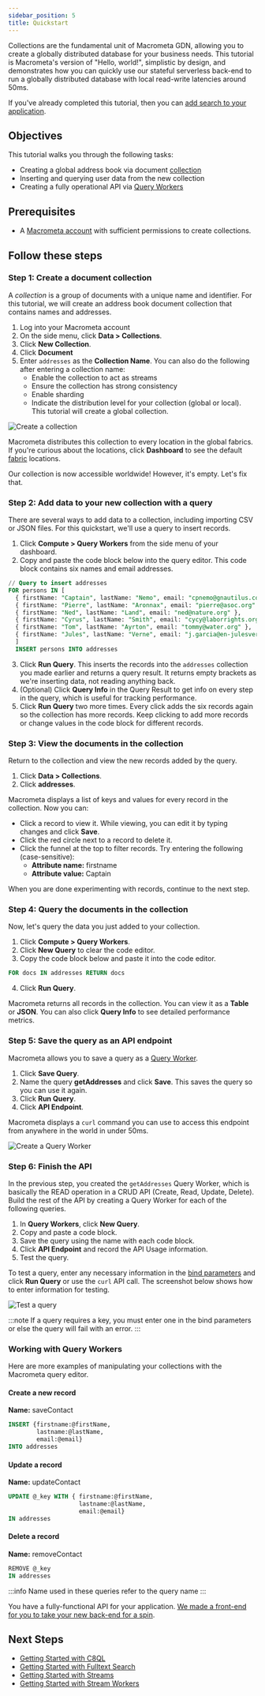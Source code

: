 ```yaml
---
sidebar_position: 5
title: Quickstart
---
```


Collections are the fundamental unit of Macrometa GDN, allowing you to create a globally distributed database for your business needs. This tutorial is Macrometa's version of "Hello, world!", simplistic by design, and demonstrates how you can quickly use our stateful serverless back-end to run a globally distributed database with local read-write latencies around 50ms. 

If you've already completed this tutorial, then you can [add search to your application](search-views/fulltext-search/getting-started-search).

## Objectives

This tutorial walks you through the following tasks:

- Creating a global address book via document [collection](collections/)
- Inserting and querying user data from the new collection
- Creating a fully operational API via [Query Workers](compute/queryworkers/)

## Prerequisites

- A [Macrometa account](https://auth-play.macrometa.io/) with sufficient permissions to create collections.

## Follow these steps

### Step 1: Create a document collection

A _collection_ is a group of documents with a unique name and identifier. For this tutorial, we will create an address book document collection that contains names and addresses.

1. Log into your Macrometa account
1. On the side menu, click **Data > Collections**.
1. Click **New Collection**.
1. Click **Document**
1. Enter `addresses` as the **Collection Name**. You can also do the following after entering a collection name:
    - Enable the collection to act as streams 
    - Ensure the collection has strong consistency
    - Enable sharding
    - Indicate the distribution level for your collection (global or local). This tutorial will create a global collection.

![Create a collection](/img/collections/create-collection.png)

Macrometa distributes this collection to every location in the global fabrics. If you're curious about the locations, click **Dashboard** to see the default [fabric](geofabrics/index.md) locations.

Our collection is now accessible worldwide! However, it's empty. Let's fix that.

### Step 2: Add data to your new collection with a query

There are several ways to add data to a collection, including importing CSV or JSON files. For this quickstart, we'll use a query to insert records.

1. Click **Compute > Query Workers** from the side menu of your dashboard.
2. Copy and paste the code block below into the query editor. This code block contains six names and email addresses.

  ```sql
  // Query to insert addresses
  FOR persons IN [ 
    { firstName: "Captain", lastName: "Nemo", email: "cpnemo@gnautilus.com" },
    { firstName: "Pierre", lastName: "Aronnax", email: "pierre@asoc.org" },
    { firstName: "Ned", lastName: "Land", email: "ned@nature.org" },
    { firstName: "Cyrus", lastName: "Smith", email: "cycy@laborrights.org" },
    { firstName: "Tom", lastName: "Ayrton", email: "tommy@water.org" },
    { firstName: "Jules", lastName: "Verne", email: "j.garcia@en-julesverne.nantesmetropole.fr" } 
    ]
    INSERT persons INTO addresses
  ```

3. Click **Run Query**. This inserts the records into the `addresses` collection you made earlier and returns a query result. It returns empty brackets as we're inserting data, not reading anything back.
4. (Optional) Click **Query Info** in the Query Result to get info on every step in the query, which is useful for tracking performance.
5. Click **Run Query** two more times. Every click adds the six records again so the collection has more records. Keep clicking to add more records or change values in the code block for different records.

### Step 3: View the documents in the collection

Return to the collection and view the new records added by the query.

1. Click **Data > Collections**.
2. Click **addresses**.

Macrometa displays a list of keys and values for every record in the collection. Now you can:

- Click a record to view it. While viewing, you can edit it by typing changes and click **Save**.
- Click the red circle next to a record to delete it.
- Click the funnel at the top to filter records. Try entering the following (case-sensitive):
  - **Attribute name:** firstname
  - **Attribute value:** Captain

When you are done experimenting with records, continue to the next step.

### Step 4: Query the documents in the collection

Now, let's query the data you just added to your collection.

1. Click **Compute > Query Workers**.
2. Click **New Query** to clear the code editor.
3. Copy the code block below and paste it into the code editor.

  ```sql
  FOR docs IN addresses RETURN docs 
  ```

4. Click **Run Query**.

Macrometa returns all records in the collection. You can view it as a **Table** or **JSON**. You can also click **Query Info** to see detailed performance metrics.

### Step 5: Save the query as an API endpoint

Macrometa allows you to save a query as a [Query Worker](compute/queryworkers/index.md).

1. Click **Save Query**.
1. Name the query **getAddresses** and click **Save**. This saves the query so you can use it again.
1. Click **Run Query**.
1. Click **API Endpoint**.

Macrometa displays a `curl` command you can use to access this endpoint from anywhere in the world in under 50ms.

![Create a Query Worker](/img/quickstart/create-query-worker.png)

### Step 6: Finish the API

In the previous step, you created the `getAddresses` Query Worker, which is basically the READ operation in a CRUD API (Create, Read, Update, Delete). Build the rest of the API by creating a Query Worker for each of the following queries.

1. In **Query Workers**, click **New Query**.
1. Copy and paste a code block.
1. Save the query using the name with each code block.
1. Click **API Endpoint** and record the API Usage information.
1. Test the query.

To test a query, enter any necessary information in the [bind parameters](queries/bind-parameters.md) and click **Run Query** or use the `curl` API call. The screenshot below shows how to enter information for testing.

![Test a query](/img/quickstart/test-query.png)

:::note
If a query requires a key, you must enter one in the bind parameters or else the query will fail with an error.
:::

### Working with Query Workers

Here are more examples of manipulating your collections with the Macrometa query editor.

#### Create a new record

**Name:** saveContact

```sql
INSERT {firstname:@firstName,
        lastname:@lastName,
        email:@email} 
INTO addresses
```

#### Update a record

**Name:** updateContact

```sql
UPDATE @_key WITH { firstname:@firstName, 
                    lastname:@lastName, 
                    email:@email} 
IN addresses
```

#### Delete a record

**Name:** removeContact

```sql
REMOVE @_key 
IN addresses
```

:::info
Name used in these queries refer to the query name
:::

You have a fully-functional API for your application. [We made a front-end for you to take your new back-end for a spin](https://github.com/Macrometacorp/tutorial-addressbook-streams).

## Next Steps

- [Getting Started with C8QL](queries/got-tutorial/index.md)
- [Getting Started with Fulltext Search](search-views/fulltext-search/getting-started-search)
- [Getting Started with Streams](streams/getting-started-streams)
- [Getting Started with Stream Workers](cep/getting-started-stream-workers)
